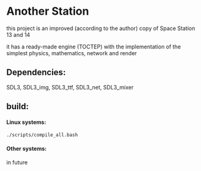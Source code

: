 # Another Station
this project is an improved (according to the author) copy of Space Station 13 and 14

it has a ready-made engine (TOCTEP) with the implementation of the simplest physics, mathematics, network and render

## Dependencies:
SDL3,
SDL3_img,
SDL3_ttf,
SDL3_net,
SDL3_mixer

## build:
#### Linux systems:
```./scripts/compile_all.bash```
#### Other systems:
in future